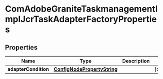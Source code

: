 

# ComAdobeGraniteTaskmanagementImplJcrTaskAdapterFactoryProperties

## Properties

Name | Type | Description | Notes
------------ | ------------- | ------------- | -------------
**adapterCondition** | [**ConfigNodePropertyString**](ConfigNodePropertyString.md) |  |  [optional]



